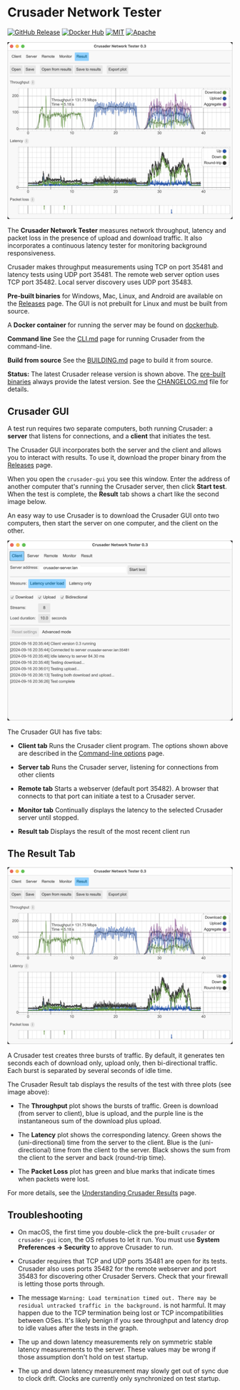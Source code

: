 # Crusader Network Tester

[![GitHub Release](https://img.shields.io/github/v/release/Zoxc/crusader)](https://github.com/Zoxc/crusader/releases)
[![Docker Hub](https://img.shields.io/badge/container-dockerhub-blue)](https://hub.docker.com/r/zoxc/crusader)
[![MIT](https://img.shields.io/badge/license-MIT-blue.svg)](https://github.com/Zoxc/crusader/blob/master/LICENSE-MIT)
[![Apache](https://img.shields.io/badge/license-Apache-blue.svg)](https://github.com/Zoxc/crusader/blob/master/LICENSE-APACHE)

![Crusader Results Screenshot](./media/Crusader-Result.png)

The **Crusader Network Tester** measures network throughput, latency and packet loss
in the presence of upload and download traffic.
It also incorporates a continuous latency tester for
monitoring background responsiveness.

Crusader makes throughput measurements using TCP on port 35481
and latency tests using UDP port 35481.
The remote web server option uses TCP port 35482.
Local server discovery uses UDP port 35483.

**Pre-built binaries** for Windows, Mac, Linux,
and Android are available on the
[Releases](https://github.com/Zoxc/crusader/releases) page.
The GUI is not prebuilt for Linux and must be built from source.

A **Docker container** for running the server may be found on
[dockerhub](https://hub.docker.com/r/zoxc/crusader).

**Command line** See the [CLI.md](CLI.md)
page for running Crusader from the command-line.

**Build from source** See the [BUILDING.md](BUILDING.md)
page to build it from source.

**Status:** The latest Crusader release version is shown above.
  The [pre-built binaries](https://github.com/Zoxc/crusader/releases)
  always provide the latest version.
  See the [CHANGELOG.md](./CHANGELOG.md) file for details.

## Crusader GUI

A test run requires two separate computers,
both running Crusader:
a **server** that listens for connections, and
a **client** that initiates the test.

The Crusader GUI incorporates both the server and
the client and allows you to interact with results.
To use it, download the proper binary from the
[Releases](https://github.com/Zoxc/crusader/releases) page.

When you open the `crusader-gui` you see this window.
Enter the address of another computer that's
running the Crusader server, then click **Start test**.
When the test is complete, the **Result** tab shows a
chart like the second image below.

An easy way to use Crusader is to download
the Crusader GUI onto two computers, then
start the server on one computer, and the client on the other.

![Crusader Client Screenshot](./media/Crusader-Client.png)

The Crusader GUI has five tabs:

* **Client tab**
  Runs the Crusader client program.
  The options shown above are described in the
  [Command-line options](./COMMANDLINE.md) page.

* **Server tab**
  Runs the Crusader server, listening for connections from other clients

* **Remote tab**
  Starts a webserver (default port 35482).
  A browser that connects to that port can initiate
  a test to a Crusader server.
  
* **Monitor tab**
  Continually displays the latency to the selected
  Crusader server until stopped.

* **Result tab**
  Displays the result of the most recent client run

## The Result Tab

![Crusader Results Screenshot](./media/Crusader-Result.png)

A Crusader test creates three bursts of traffic.
By default, it generates ten seconds each of
download only, upload only, then bi-directional traffic.
Each burst is separated by several seconds of idle time.

The Crusader Result tab displays the results of the test with
three plots (see image above):

* The **Throughput** plot shows the bursts of traffic.
Green is download (from server to client),
blue is upload, and
the purple line is the instantaneous
sum of the download plus upload.

* The **Latency** plot shows the corresponding latency.
Green shows the  (uni-directional) time from the server to the client.
Blue is the (uni-directional) time from the client to the server.
Black shows the sum from the client to the server
and back (round-trip time).

* The **Packet Loss** plot has green and blue marks
that indicate times when packets were lost.

For more details, see the
[Understanding Crusader Results](./RESULTS.md) page.

## Troubleshooting

* On macOS, the first time you double-click
  the pre-built `crusader` or `crusader-gui` icon,
  the OS refuses to let it run.
  You must use **System Preferences -> Security**
  to approve Crusader to run.
  
* Crusader requires that TCP and UDP ports 35481 are open for its tests.
  Crusader also uses ports 35482 for the remote webserver
  and port 35483 for discovering other Crusader Servers.
  Check that your firewall is letting those ports through.
    
* The message `Warning: Load termination timed out. There may be residual untracked traffic in the background.` is not harmful. It may happen due to the TCP termination being lost
  or TCP incompatibilities between OSes.
  It's likely benign if you see throughput and latency drop
  to idle values after the tests in the graph.

* The up and down latency measurements rely on symmetric stable latency
measurements to the server.
These values may be wrong if those assumption don't hold on test startup.

* The up and down latency measurement may slowly get out of sync due to
clock drift. Clocks are currently only synchronized on test startup.
